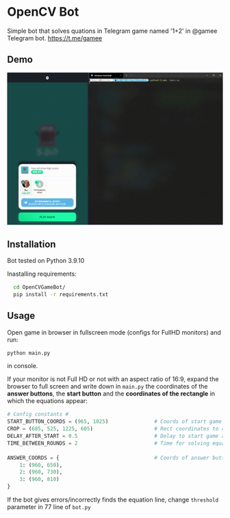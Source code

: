 
# OpenCV Bot

Simple bot that solves quations in Telegram game named '1+2' in @gamee Telegram bot.
https://t.me/gamee

## Demo

![Example](https://raw.githubusercontent.com/Roqvie/OpenCVGameBot/master/demo/demo.gif)



## Installation

Bot tested on Python 3.9.10

Inastalling requirements:

```bash
  cd OpenCVGameBot/
  pip install -r requirements.txt
```


    
## Usage

Open game in browser in fullscreen mode (configs for FullHD monitors) and run:
```bash
python main.py
```
in console.

If your monitor is not Full HD or not with an aspect ratio of 16:9,
expand the browser to full screen and write down in `main.py` the coordinates of
the **answer buttons**, the **start button** and the **coordinates of the rectangle**
in which the equations appear:

```python
# Config constants #
START_BUTTON_COORDS = (965, 1025)               # Coords of start game button (center)
CROP = (685, 525, 1225, 605)                    # Rect coordinates to crop screenshot for matching equation (top left, bottom right)
DELAY_AFTER_START = 0.5                         # Delay to start game after clicking start button (seconds)
TIME_BETWEEN_ROUNDS = 2                         # Time for solving equation (seconds)

ANSWER_COORDS = {                               # Coords of answer buttons (center)
    1: (960, 650),
    2: (960, 730),
    3: (960, 810)
}
```

If the bot gives errors/incorrectly finds the equation line, change `threshold` parameter in 77 line of `bot.py`